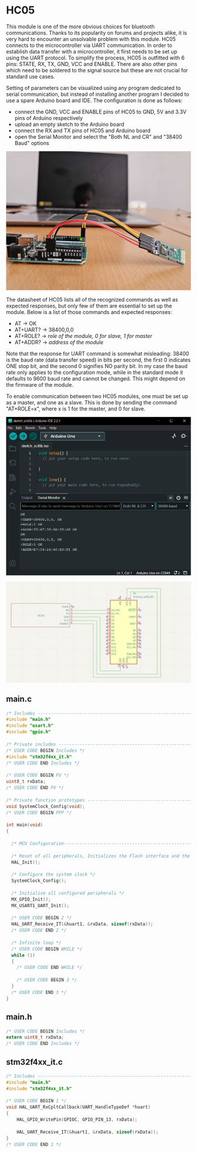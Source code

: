 # HC05

This module is one of the more obvious choices for bluetooth communications. Thanks to its popularity on forums and projects alike, it is very hard to encounter an unsolvable problem with this module.
HC05 connects to the microcontroller via UART communication. In order to establish data transfer with a microcontroller, it first needs to be set up using the UART protocol. To simplify the process, HC05 is outfitted with 6 pins: STATE, RX, TX, GND, VCC and ENABLE.
There are also other pins which need to be soldered to the signal source but these are not crucial for standard use cases.

Setting of parameters can be visualized using any program dedicated to serial communication, but instead of installing another program I decided to use a spare Arduino board and IDE.
The configuration is done as follows:

* connect the GND, VCC and ENABLE pins of HC05 to GND, 5V and 3.3V pins of Arduino respectively
* upload an empty sketch to the Arduino board
* connect the RX and TX pins of HC05 and Arduino board
* open the Serial Monitor and select the "Both NL and CR" and "38400 Baud" options

![HC05 connected to Arduino](./ARD+HC05.jpg)

The datasheet of HC05 lists all of the recognized commands as well as expected responses, but only few of them are essential to set up the module. Below is a list of those commands and expected responses:

* AT ->  OK
* AT+UART? -> 38400,0,0
* AT+ROLE? -> *role of the module, 0 for slave, 1 for master*
* AT+ADDR? -> *address of the module*

Note that the response for UART command is somewhat misleading: 38400 is the baud rate (data transfer speed) in bits per second, the first 0 indicates ONE stop bit, and the second 0 signifies NO parity bit. 
In my case the baud rate only applies to the configuration mode, while in the standard mode it defaults to 9600 baud rate and cannot be changed. This might depend on the firmware of the module.

To enable communication between two HC05 modules, one must be set up as a master, and one as a slave. This is done by sending the command "AT+ROLE=x", where x is 1 for the master, and 0 for slave.

![Arduino IDE Serial Monitor](./HC05_MASTER_SLAVE.png "Arduino IDE Serial Monitor")

![schematic](./HC05_Arduino.png "Schematic view of connections")


## main.c
```C
/* Includes ------------------------------------------------------------------*/
#include "main.h"
#include "usart.h"
#include "gpio.h"

/* Private includes ----------------------------------------------------------*/
/* USER CODE BEGIN Includes */
#include "stm32f4xx_it.h"
/* USER CODE END Includes */

/* USER CODE BEGIN PV */
uint8_t rxData;
/* USER CODE END PV */

/* Private function prototypes -----------------------------------------------*/
void SystemClock_Config(void);
/* USER CODE BEGIN PFP */

int main(void)
{

  /* MCU Configuration--------------------------------------------------------*/

  /* Reset of all peripherals, Initializes the Flash interface and the Systick. */
  HAL_Init();

  /* Configure the system clock */
  SystemClock_Config();

  /* Initialize all configured peripherals */
  MX_GPIO_Init();
  MX_USART1_UART_Init();

  /* USER CODE BEGIN 2 */
  HAL_UART_Receive_IT(&huart1, &rxData, sizeof(rxData));
  /* USER CODE END 2 */

  /* Infinite loop */
  /* USER CODE BEGIN WHILE */
  while (1)
  {
    /* USER CODE END WHILE */

    /* USER CODE BEGIN 3 */
  }
  /* USER CODE END 3 */
}
```

## main.h
```C
/* USER CODE BEGIN Includes */
extern uint8_t rxData;
/* USER CODE END Includes */
```

## stm32f4xx_it.c
```C
/* Includes ------------------------------------------------------------------*/
#include "main.h"
#include "stm32f4xx_it.h"

/* USER CODE BEGIN 1 */
void HAL_UART_RxCpltCallback(UART_HandleTypeDef *huart)
{
	HAL_GPIO_WritePin(GPIOC, GPIO_PIN_13, rxData);

	HAL_UART_Receive_IT(&huart1, &rxData, sizeof(rxData));
}
/* USER CODE END 1 */
```
